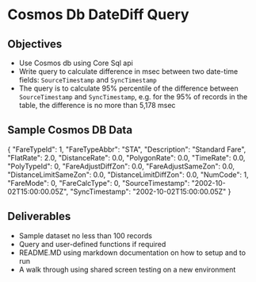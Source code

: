 # Cosmos Db DateDiff Query

## Objectives

* Use Cosmos db using Core Sql api 
* Write query to calculate difference in msec between two date-time fields: `SourceTimestamp` and `SyncTimestamp`
* The query is to calculate 95% percentile of the difference between `SourceTimestamp` and `SyncTimestamp`, e.g. for the 95% of records in the table, the difference is no more than 5,178 msec

## Sample Cosmos DB Data 

{
	"FareTypeId": 1,
	"FareTypeAbbr": "STA",
	"Description": "Standard Fare",
	"FlatRate": 2.0,
	"DistanceRate": 0.0,
	"PolygonRate": 0.0,
	"TimeRate": 0.0,
	"PolyTypeId": 0,
	"FareAdjustDiffZon": 0.0,
	"FareAdjustSameZon": 0.0,
	"DistanceLimitSameZon": 0.0,
	"DistanceLimitDiffZon": 0.0,
	"NumCode": 1,
	"FareMode": 0,
	"FareCalcType": 0,
	"SourceTimestamp": "2002-10-02T15:00:00.05Z",
	"SyncTimestamp": "2002-10-02T15:00:00.05Z"
}

## Deliverables

* Sample dataset no less than 100 records
* Query and user-defined functions if required
* README.MD using markdown documentation on how to setup and to run
* A walk through using shared screen testing on a new environment 